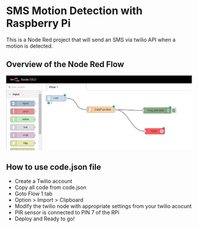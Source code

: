 # SMS Motion Detection with Raspberry Pi

This is a Node Red project that will send an SMS via twilio API when a motion is detected.

## Overview of the Node Red Flow

![alt text](https://github.com/nyyirs/SMSMotionDetection-NodeRed/blob/master/FlowDiag.PNG?raw=true)

## How to use code.json file

* Create a Twilio account
* Copy all code from code.json
* Goto Flow 1 tab
* Option > Import > Clipboard
* Modify the twilio node with appropriate settings from your twilio acocunt
* PIR sensor is connected to PIN 7 of the RPi
* Deploy and Ready to go!


